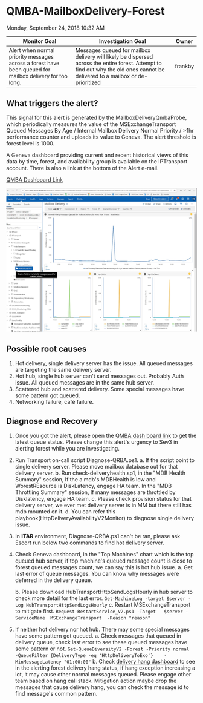 # QMBA-MailboxDelivery-Forest
Monday, September 24, 2018
10:32 AM

| Monitor Goal | Investigation Goal | Owner |
| ------------ | ------------------ | ------|
| Alert when normal priority messages across a forest have been queued for mailbox delivery for too long. | Messages queued for mailbox delivery will likely be dispersed across the entire forest.  Attempt to find out why the old ones cannot be delivered to a mailbox or de-prioritized | frankby |

## What triggers the alert?
This signal for this alert is generated by the MailboxDeliveryQmbaProbe, which periodically measures the value of the MSExchangeTransport Queued Messages By Age / Internal Mailbox Delivery Normal Priority / >1hr performance counter and uploads its value to Geneva. The alert threshold is forest level is 1000.
 
A Geneva dashboard providing current and recent historical views of this data by time, forest, and availability group is available on the IPTransport account.  There is also a link at the bottom of the Alert e-mail.
 
[QMBA Dashboard Link](https://jarvis-west.dc.ad.msft.net/dashboard/share/91E7368C?overrides=%5b%7b%22query%22:%22//*%5bid='Environment'%5d%22,%22key%22:%22value%22,%22replacement%22:%22%22%7d,%7b%22query%22:%22//*%5bid='Region'%5d%22,%22key%22:%22value%22,%22replacement%22:%22%22%7d,%7b%22query%22:%22//*%5bid='Forest'%5d%22,%22key%22:%22value%22,%22replacement%22:%22%22%7d,%7b%22query%22:%22//*%5bid='AvailabilityGroup'%5d%22,%22key%22:%22value%22,%22replacement%22:%22%22%7d,%7b%22query%22:%22//*%5bid='Machine'%5d%22,%22key%22:%22value%22,%22replacement%22:%22%22%7d%5d%20)

![](./assets/mailbox-delivery.jpg)

## Possible root causes
1. Hot delivery, single delivery server has the issue. All queued messages are targeting the same delivery server.
2. Hot hub, single hub server can't send messages out. Probably Auth issue. All queued messages are in the same hub server.
3. Scattered hub and scattered delivery. Some special messages have some pattern got queued.
4. Networking failure, café failure.
 
## Diagnose and Recovery
1. Once you got the alert, please open the [QMBA dash board link](https://jarvis-west.dc.ad.msft.net/dashboard/share/91E7368C?overrides=%5b%7b%22query%22:%22//*%5bid='Environment'%5d%22,%22key%22:%22value%22,%22replacement%22:%22%22%7d,%7b%22query%22:%22//*%5bid='Region'%5d%22,%22key%22:%22value%22,%22replacement%22:%22%22%7d,%7b%22query%22:%22//*%5bid='Forest'%5d%22,%22key%22:%22value%22,%22replacement%22:%22%22%7d,%7b%22query%22:%22//*%5bid='AvailabilityGroup'%5d%22,%22key%22:%22value%22,%22replacement%22:%22%22%7d,%7b%22query%22:%22//*%5bid='Machine'%5d%22,%22key%22:%22value%22,%22replacement%22:%22%22%7d%5d%20) to get the latest queue status. 
Please change this alert's urgency to Sev3 in alerting forest while you are investigating.
2. Run Transport on-call script Diagnose-QRBA.ps1.
    a. If the script point to single delivery server. Please move mailbox database out for that delivery server. 
    b. Run check-deliveryhealth.sp1, in the "MDB Health Summary" session,  If the a mdb's MDBHealth is low and WorestREsource is DiskLatency, engage HA team. In the "MDB Throttling Summary" session, If many messages are throttled by Disklatency, engage HA team.
    c. Please check provision status for that delivery server, we ever met delivery server is in MM but there still has mdb mounted on it.
    d. You can refer this playbook(HttpDeliveryAvailabilityV2Monitor) to diagnose single delivery issue.
3. In **ITAR** environment, Diagnose-QRBA.ps1 can't be ran, please ask Escort run below two commands to find hot delivery server.

4. Check Geneva dashboard, in the "Top Machines" chart which is the top queued hub server, if top machine's queued message count is close to forest queued messages count, we can say this is hot hub issue.
    a. Get last error of queue messages. You can know why messages were deferred in the delivery queue.
    
    b. Please download HubTransportHttpSendLogsHourly in hub server to check more detail for the last error.
    `Get-MachineLog -target $server -Log HubTransportHttpSendLogsHourly` 
    c. Restart MSExchangeTransport to mitigate first.
    `Request-RestartService_V2.ps1 -Target   $server -ServiceName  MSExchangeTransport  -Reason "reason"`
5. If neither hot delivery nor hot hub.
There may some special messages have some pattern got queued. 
    a. Check messages that queued in delivery queue, check last error to see these queued messages have some pattern or not.
    `Get-QueueDiversityV2 -Forest -Priority normal  -QueueFilter {DeliveryType -eq 'HttpDeliveryToExo'}    -MinMessageLatency "01:00:00"`
    b. Check [delivery hang dashboard](https://jarvis-west.dc.ad.msft.net/dashboard/O365_Transport/MailboxTransport/Delivery/DeliveryHangException) to see in the alerting forest delivery hang status, if hang exception increasing a lot, it may cause other normal messages queued. Please engage other team based on hang call stack. Mitigation action maybe drop the messages that cause delivery hang, you can check the message id to find message's common pattern. 